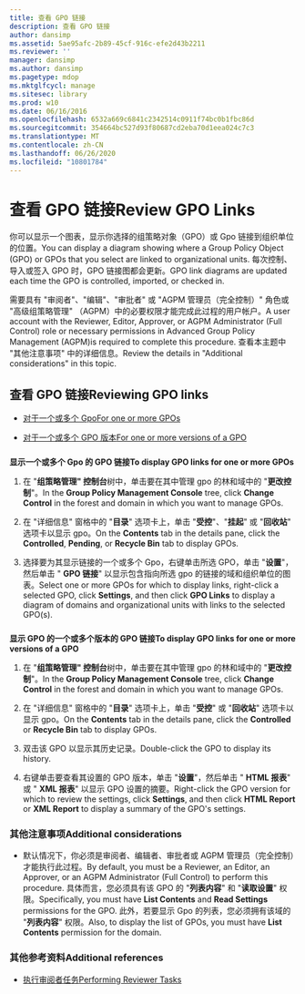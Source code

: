 ```yaml
---
title: 查看 GPO 链接
description: 查看 GPO 链接
author: dansimp
ms.assetid: 5ae95afc-2b89-45cf-916c-efe2d43b2211
ms.reviewer: ''
manager: dansimp
ms.author: dansimp
ms.pagetype: mdop
ms.mktglfcycl: manage
ms.sitesec: library
ms.prod: w10
ms.date: 06/16/2016
ms.openlocfilehash: 6532a669c6841c2342514c0911f74bc0b1fbc86d
ms.sourcegitcommit: 354664bc527d93f80687cd2eba70d1eea024c7c3
ms.translationtype: MT
ms.contentlocale: zh-CN
ms.lasthandoff: 06/26/2020
ms.locfileid: "10801784"
---
```

# <span data-ttu-id="79e1c-103">查看 GPO 链接</span><span class="sxs-lookup"><span data-stu-id="79e1c-103">Review GPO Links</span></span>


<span data-ttu-id="79e1c-104">你可以显示一个图表，显示你选择的组策略对象（GPO）或 Gpo 链接到组织单位的位置。</span><span class="sxs-lookup"><span data-stu-id="79e1c-104">You can display a diagram showing where a Group Policy Object (GPO) or GPOs that you select are linked to organizational units.</span></span> <span data-ttu-id="79e1c-105">每次控制、导入或签入 GPO 时，GPO 链接图都会更新。</span><span class="sxs-lookup"><span data-stu-id="79e1c-105">GPO link diagrams are updated each time the GPO is controlled, imported, or checked in.</span></span>

<span data-ttu-id="79e1c-106">需要具有 "审阅者"、"编辑"、"审批者" 或 "AGPM 管理员（完全控制）" 角色或 "高级组策略管理" （AGPM）中的必要权限才能完成此过程的用户帐户。</span><span class="sxs-lookup"><span data-stu-id="79e1c-106">A user account with the Reviewer, Editor, Approver, or AGPM Administrator (Full Control) role or necessary permissions in Advanced Group Policy Management (AGPM)is required to complete this procedure.</span></span> <span data-ttu-id="79e1c-107">查看本主题中 "其他注意事项" 中的详细信息。</span><span class="sxs-lookup"><span data-stu-id="79e1c-107">Review the details in "Additional considerations" in this topic.</span></span>

## <span data-ttu-id="79e1c-108">查看 GPO 链接</span><span class="sxs-lookup"><span data-stu-id="79e1c-108">Reviewing GPO links</span></span>


-   [<span data-ttu-id="79e1c-109">对于一个或多个 Gpo</span><span class="sxs-lookup"><span data-stu-id="79e1c-109">For one or more GPOs</span></span>](#bkmk-gpos)

-   [<span data-ttu-id="79e1c-110">对于一个或多个 GPO 版本</span><span class="sxs-lookup"><span data-stu-id="79e1c-110">For one or more versions of a GPO</span></span>](#bkmk-gpo-versions)

### <a href="" id="bkmk-gpos"></a>

**<span data-ttu-id="79e1c-111">显示一个或多个 Gpo 的 GPO 链接</span><span class="sxs-lookup"><span data-stu-id="79e1c-111">To display GPO links for one or more GPOs</span></span>**

1.  <span data-ttu-id="79e1c-112">在 "**组策略管理" 控制台**树中，单击要在其中管理 gpo 的林和域中的 "**更改控制**"。</span><span class="sxs-lookup"><span data-stu-id="79e1c-112">In the **Group Policy Management Console** tree, click **Change Control** in the forest and domain in which you want to manage GPOs.</span></span>

2.  <span data-ttu-id="79e1c-113">在 "详细信息" 窗格中的 "**目录**" 选项卡上，单击 "**受控**"、"**挂起**" 或 "**回收站**" 选项卡以显示 gpo。</span><span class="sxs-lookup"><span data-stu-id="79e1c-113">On the **Contents** tab in the details pane, click the **Controlled**, **Pending**, or **Recycle Bin** tab to display GPOs.</span></span>

3.  <span data-ttu-id="79e1c-114">选择要为其显示链接的一个或多个 Gpo，右键单击所选 GPO，单击 "**设置**"，然后单击 " **GPO 链接**" 以显示包含指向所选 gpo 的链接的域和组织单位的图表。</span><span class="sxs-lookup"><span data-stu-id="79e1c-114">Select one or more GPOs for which to display links, right-click a selected GPO, click **Settings**, and then click **GPO Links** to display a diagram of domains and organizational units with links to the selected GPO(s).</span></span>

### <a href="" id="bkmk-gpo-versions"></a>

**<span data-ttu-id="79e1c-115">显示 GPO 的一个或多个版本的 GPO 链接</span><span class="sxs-lookup"><span data-stu-id="79e1c-115">To display GPO links for one or more versions of a GPO</span></span>**

1.  <span data-ttu-id="79e1c-116">在 "**组策略管理" 控制台**树中，单击要在其中管理 gpo 的林和域中的 "**更改控制**"。</span><span class="sxs-lookup"><span data-stu-id="79e1c-116">In the **Group Policy Management Console** tree, click **Change Control** in the forest and domain in which you want to manage GPOs.</span></span>

2.  <span data-ttu-id="79e1c-117">在 "详细信息" 窗格中的 "**目录**" 选项卡上，单击 "**受控**" 或 "**回收站**" 选项卡以显示 gpo。</span><span class="sxs-lookup"><span data-stu-id="79e1c-117">On the **Contents** tab in the details pane, click the **Controlled** or **Recycle Bin** tab to display GPOs.</span></span>

3.  <span data-ttu-id="79e1c-118">双击该 GPO 以显示其历史记录。</span><span class="sxs-lookup"><span data-stu-id="79e1c-118">Double-click the GPO to display its history.</span></span>

4.  <span data-ttu-id="79e1c-119">右键单击要查看其设置的 GPO 版本，单击 "**设置**"，然后单击 " **HTML 报表**" 或 " **XML 报表**" 以显示 GPO 设置的摘要。</span><span class="sxs-lookup"><span data-stu-id="79e1c-119">Right-click the GPO version for which to review the settings, click **Settings**, and then click **HTML Report** or **XML Report** to display a summary of the GPO's settings.</span></span>

### <span data-ttu-id="79e1c-120">其他注意事项</span><span class="sxs-lookup"><span data-stu-id="79e1c-120">Additional considerations</span></span>

-   <span data-ttu-id="79e1c-121">默认情况下，你必须是审阅者、编辑者、审批者或 AGPM 管理员（完全控制）才能执行此过程。</span><span class="sxs-lookup"><span data-stu-id="79e1c-121">By default, you must be a Reviewer, an Editor, an Approver, or an AGPM Administrator (Full Control) to perform this procedure.</span></span> <span data-ttu-id="79e1c-122">具体而言，您必须具有该 GPO 的 "**列表内容**" 和 "**读取设置**" 权限。</span><span class="sxs-lookup"><span data-stu-id="79e1c-122">Specifically, you must have **List Contents** and **Read Settings** permissions for the GPO.</span></span> <span data-ttu-id="79e1c-123">此外，若要显示 Gpo 的列表，您必须拥有该域的 "**列表内容**" 权限。</span><span class="sxs-lookup"><span data-stu-id="79e1c-123">Also, to display the list of GPOs, you must have **List Contents** permission for the domain.</span></span>

### <span data-ttu-id="79e1c-124">其他参考资料</span><span class="sxs-lookup"><span data-stu-id="79e1c-124">Additional references</span></span>

-   [<span data-ttu-id="79e1c-125">执行审阅者任务</span><span class="sxs-lookup"><span data-stu-id="79e1c-125">Performing Reviewer Tasks</span></span>](performing-reviewer-tasks-agpm30ops.md)

 

 





